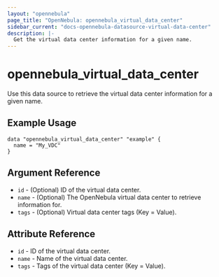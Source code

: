 ```yaml
---
layout: "opennebula"
page_title: "OpenNebula: opennebula_virtual_data_center"
sidebar_current: "docs-opennebula-datasource-virtual-data-center"
description: |-
  Get the virtual data center information for a given name.
---
```


# opennebula_virtual_data_center

Use this data source to retrieve the virtual data center information for a given name.

## Example Usage

```hcl
data "opennebula_virtual_data_center" "example" {
  name = "My_VDC"
}
```

## Argument Reference

* `id` - (Optional) ID of the virtual data center.
* `name` - (Optional) The OpenNebula virtual data center to retrieve information for.
* `tags` - (Optional) Virtual data center tags (Key = Value).

## Attribute Reference

* `id` - ID of the virtual data center.
* `name` - Name of the virtual data center.
* `tags` - Tags of the virtual data center (Key = Value).

